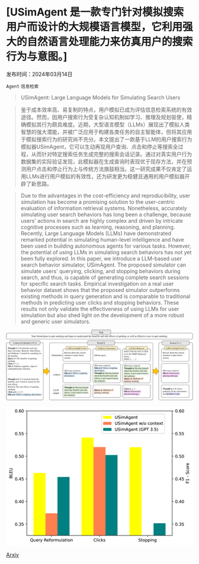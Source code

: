 # [USimAgent 是一款专门针对模拟搜索用户而设计的大规模语言模型，它利用强大的自然语言处理能力来仿真用户的搜索行为与意图。]

发布时间：2024年03月14日

`Agent` `信息检索`

> USimAgent: Large Language Models for Simulating Search Users

> 鉴于成本效率高、易复制的特点，用户模拟已成为评估信息检索系统的有效途径。然而，因用户搜索行为受复杂认知机制如学习、推理及规划驱使，精确模拟其行为颇具难度。近期，大型语言模型（LLMs）展现出了模拟人类智慧的强大潜能，并被广泛应用于构建各类任务的自主智能体，但将其应用于模拟搜索行为的研究尚不充分。本文提出了一款基于LLM的用户搜索行为模拟器USimAgent，它可以生动再现用户查询、点击和停止等搜索全过程，从而针对特定搜索任务生成完整的搜索会话记录。通过对真实用户行为数据集的实际验证发现，此模拟器在生成查询时表现优于现存方法，并在预测用户点击和停止行为上与传统方法旗鼓相当。这一研究成果不仅肯定了运用LLMs进行用户模拟的有效性，还为研发更为稳健且通用的用户模拟器开辟了新思路。

> Due to the advantages in the cost-efficiency and reproducibility, user simulation has become a promising solution to the user-centric evaluation of information retrieval systems. Nonetheless, accurately simulating user search behaviors has long been a challenge, because users' actions in search are highly complex and driven by intricate cognitive processes such as learning, reasoning, and planning. Recently, Large Language Models (LLMs) have demonstrated remarked potential in simulating human-level intelligence and have been used in building autonomous agents for various tasks. However, the potential of using LLMs in simulating search behaviors has not yet been fully explored. In this paper, we introduce a LLM-based user search behavior simulator, USimAgent. The proposed simulator can simulate users' querying, clicking, and stopping behaviors during search, and thus, is capable of generating complete search sessions for specific search tasks. Empirical investigation on a real user behavior dataset shows that the proposed simulator outperforms existing methods in query generation and is comparable to traditional methods in predicting user clicks and stopping behaviors. These results not only validate the effectiveness of using LLMs for user simulation but also shed light on the development of a more robust and generic user simulators.

![USimAgent 是一款专门针对模拟搜索用户而设计的大规模语言模型，它利用强大的自然语言处理能力来仿真用户的搜索行为与意图。](../../../paper_images/2403.09142/x1.png)

![USimAgent 是一款专门针对模拟搜索用户而设计的大规模语言模型，它利用强大的自然语言处理能力来仿真用户的搜索行为与意图。](../../../paper_images/2403.09142/x2.png)

[Arxiv](https://arxiv.org/abs/2403.09142)
